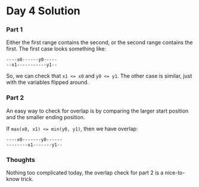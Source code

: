 # Day 4 Solution

### Part 1

Either the first range contains the second, or the second range contains the first. The first case looks something like:

```
----x0------y0-----
--x1-----------y1--
```

So, we can check that `x1 <= x0` and `y0 <= y1`. The other case is similar, just with the variables flipped around.


### Part 2

An easy way to check for overlap is by comparing the larger start position and the smaller ending position. 

If `max(x0, x1) <= min(y0, y1)`, then we have overlap:

```
----x0-------y0------
--------x1-------y1--
```


### Thoughts

Nothing too complicated today, the overlap check for part 2 is a nice-to-know trick.